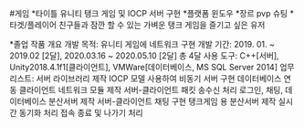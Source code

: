 #게임
*타이틀
유니티 탱크 게임 및 IOCP 서버 구현
*플랫폼
윈도우
*장르
pvp 슈팅
*타겟/플레이어
친구들과 잠깐 할 수 있는 가벼운 탱크 게임을 즐기고 싶은 유저

*졸업 작품 개요
개발 목적: 	유니티 게임에 네트워크 구현
개발 기간: 	2019. 01. ~ 2019.02 [2달], 2020.03.16 ~ 2020.05.10 [2달] 총 4달
사용 도구: 	C++[서버], Unity2018.4.1f1[클라이언트], VMWare[데이터베이스, MS SQL Server 2014]
업무 리스트: 	서버 라이브러리 제작
IOCP 모델 사용하여 비동기 서버 구현
데이터베이스 연동
클라이언트 네트워크 모듈 제작
서버-클라이언트 패킷 송수신 처리
로그인, 채팅, 데이터베이스 분산서버 제작
서버-클라이언트 채팅 구현
탱크게임 용 분산서버 제작
실시간 동기화 처리
접속 종료 및 나가기 처리
